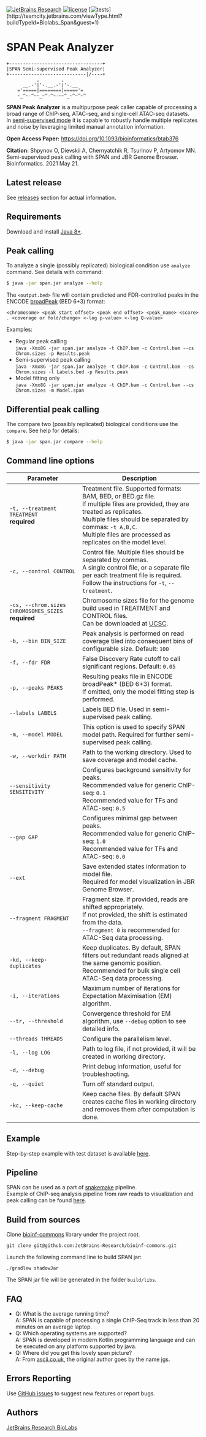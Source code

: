 [![JetBrains Research](https://jb.gg/badges/research.svg)](https://confluence.jetbrains.com/display/ALL/JetBrains+on+GitHub)
[![license](https://img.shields.io/github/license/mashape/apistatus.svg)](https://opensource.org/licenses/MIT)
[![tests](http://teamcity.jetbrains.com/app/rest/builds/buildType:(id:Biolabs_Span)/statusIcon.svg)](http://teamcity.jetbrains.com/viewType.html?buildTypeId=Biolabs_Span&guest=1)

SPAN Peak Analyzer
==================

```
+----------------------------------+
|SPAN Semi-supervised Peak Analyzer|
+----------------------------|/----+
           ,        ,
      __.-'|'-.__.-'|'-.__
    ='=====|========|====='=
    ~_^~-^~~_~^-^~-~~^_~^~^~^
```

**SPAN Peak Analyzer** is a multipurpose peak caller capable of processing a broad range of ChIP-seq, ATAC-seq, and
single-cell ATAC-seq datasets.<br>
In [semi-supervised mode](https://artyomovlab.wustl.edu/aging/tools) it is capable to robustly handle multiple
replicates and noise by leveraging limited manual annotation information.

**Open Access Paper:** https://doi.org/10.1093/bioinformatics/btab376

**Citation:** Shpynov O, Dievskii A, Chernyatchik R, Tsurinov P, Artyomov MN. Semi-supervised peak calling with SPAN and
JBR Genome Browser. Bioinformatics. 2021 May 21.

Latest release
------------------
See [releases](https://github.com/JetBrains-Research/span/releases) section for actual information.

Requirements
------------

Download and install [Java 8+](https://openjdk.org/install/).

Peak calling
------------

To analyze a single (possibly replicated) biological condition use `analyze` command. See details with command:

```bash
$ java -jar span.jar analyze --help
```

The `<output.bed>` file will contain predicted and FDR-controlled peaks in the
ENCODE [broadPeak](https://genome.ucsc.edu/FAQ/FAQformat.html#format13) (BED 6+3) format:

```
<chromosome> <peak start offset> <peak end offset> <peak_name> <score> . <coverage or fold/change> <-log p-value> <-log Q-value>
```

Examples:

* Regular peak calling<br>
  `java -Xmx8G -jar span.jar analyze -t ChIP.bam -c Control.bam --cs Chrom.sizes -p Results.peak`
* Semi-supervised peak calling<br>
  `java -Xmx8G -jar span.jar analyze -t ChIP.bam -c Control.bam --cs Chrom.sizes -l Labels.bed -p Results.peak`
* Model fitting only<br>
  `java -Xmx8G -jar span.jar analyze -t ChIP.bam -c Control.bam --cs Chrom.sizes -m Model.span`

Differential peak calling
-------------------------

The compare two (possibly replicated) biological conditions use the `compare`. See help for details:

```bash
$ java -jar span.jar compare --help
```

Command line options
-------------------------

| Parameter                                            | Description                                                                                                                                                                                                                                                          | 
|------------------------------------------------------|----------------------------------------------------------------------------------------------------------------------------------------------------------------------------------------------------------------------------------------------------------------------|
| `-t, --treatment TREATMENT`<br/> **required**        | Treatment file. Supported formats: BAM, BED, or BED.gz file. <br/>If multiple files are provided, they are treated as replicates. <br/>Multiple files should be separated by commas: `-t A,B,C`. <br/>Multiple files are processed as replicates on the model level. |
| `-c, --control CONTROL`                              | Control file. Multiple files should be separated by commas. <br/>A single control file, or a separate file per each treatment file is required. <br/>Follow the instructions for `-t`, `--treatment`.                                                                |
| `-cs, --chrom.sizes CHROMOSOMES_SIZES`<br/>**required** | Chromosome sizes file for the genome build used in TREATMENT and CONTROL files. <br/>Can be downloaded at [UCSC](https://hgdownload.soe.ucsc.edu/downloads.html).                                                                                                    |
| `-b, --bin BIN_SIZE`                                 | Peak analysis is performed on read coverage tiled into consequent bins of configurable size. Default: `100`                                                                                                                                                          |
| `-f, --fdr FDR`                                      | False Discovery Rate cutoff to call significant regions. Default: `0.05`                                                                                                                                                                                             |
| `-p, --peaks PEAKS`                                  | Resulting peaks file in ENCODE broadPeak* (BED 6+3) format. <br> If omitted, only the model fitting step is performed.                                                                                                                                               |
| `--labels LABELS`                                    | Labels BED file. Used in semi-supervised peak calling.                                                                                                                                                                                                               |
| `-m, --model MODEL`                                  | This option is used to specify SPAN model path. Required for further semi-supervised peak calling.                                                                                                                                                                   |
| `-w, --workdir PATH`                                 | Path to the working directory. Used to save coverage and model cache.                                                                                                                                                                                                |
| `--sensitivity SENSITIVITY`                          | Configures background sensitivity for peaks.<br>Recommended value for generic ChIP-seq: `0.1`<br>Recommended value for TFs and ATAC-seq: `0.5`                                                                                                                       |
| `--gap GAP`                                          | Configures minimal gap between peaks.<br>Recommended value for generic ChIP-seq: `1.0`<br>Recommended value for TFs and ATAC-seq: `0.0`                                                                                                                              |
| `--ext`                                              | Save extended states information to model file.<br>Required for model visualization in JBR Genome Browser.                                                                                                                                                           |
| `--fragment FRAGMENT`                                | Fragment size. If provided, reads are shifted appropriately. <br>If not provided, the shift is estimated from the data.<br>`--fragment 0` is recommended for ATAC-Seq data processing.                                                                               |
| `-kd, --keep-duplicates`                             | Keep duplicates. By default, SPAN filters out redundant reads aligned at the same genomic position.<br>Recommended for bulk single cell ATAC-Seq data processing.                                                                                                    |
| `-i, --iterations`                                   | Maximum number of iterations for Expectation Maximisation (EM) algorithm.                                                                                                                                                                                            |
| `--tr, --threshold`                                  | Convergence threshold for EM algorithm, use `--debug` option to see detailed info.                                                                                                                                                                                   |
| `--threads THREADS`                                  | Configure the parallelism level.                                                                                                                                                                                                                                     |                                                                                               |
| `-l, --log LOG`                                      | Path to log file, if not provided, it will be created in working directory.                                                                                                                                                                                          |
| `-d, --debug`                                        | Print debug information, useful for troubleshooting.                                                                                                                                                                                                                 |
| `-q, --quiet`                                        | Turn off standard output.                                                                                                                                                                                                                                            |
| `-kc, --keep-cache`                                  | Keep cache files. By default SPAN creates cache files in working directory and removes them after computation is done.                                                                                                                                               |

Example
-------
Step-by-step example with test dataset is available [here](https://github.com/JetBrains-Research/span/wiki).


Pipeline
--------
SPAN can be used as a part of [snakemake](https://snakemake.readthedocs.io/en/stable/) pipeline.\
Example of ChIP-seq analysis pipeline from raw reads to visualization and peak calling can be
found [here](https://github.com/JetBrains-Research/chipseq-smk-pipeline).

Build from sources
------------------

Clone [bioinf-commons](https://github.com/JetBrains-Research/bioinf-commons) library under the project root.

  ```
  git clone git@github.com:JetBrains-Research/bioinf-commons.git
  ```

Launch the following command line to build SPAN jar:

  ```
  ./gradlew shadowJar
  ```

The SPAN jar file will be generated in the folder `build/libs`.

FAQ
---

* Q: What is the average running time?<br>
  A: SPAN is capable of processing a single ChIP-Seq track in less than 20 minutes on an average laptop.
* Q: Which operating systems are supported?<br>
  A: SPAN is developed in modern Kotlin programming language and can be executed on any platform supported by java.
* Q: Where did you get this lovely span picture?<br>
  A: From [ascii.co.uk](https://ascii.co.uk), the original author goes by the name jgs.

Errors Reporting
-----------------

Use [GitHub issues](https://github.com/JetBrains-Research/span/issues) to suggest new features or report bugs.

Authors
-------

[JetBrains Research BioLabs](https://research.jetbrains.org/groups/biolabs)
